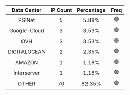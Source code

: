 | Data Center | IP Count | Percentage | Freq |
|:------------:|:--------:|:-----------:|:-----:|
| PSINet | 5 | 5.88% | 🟢 |
| Google-Cloud | 3 | 3.53% | 🟢 |
| OVH | 3 | 3.53% | 🟢 |
| DIGITALOCEAN | 2 | 2.35% | 🟢 |
| AMAZON | 1 | 1.18% | 🟢 |
| Interserver | 1 | 1.18% | 🟢 |
| OTHER | 70 | 82.35% | 🟢 |